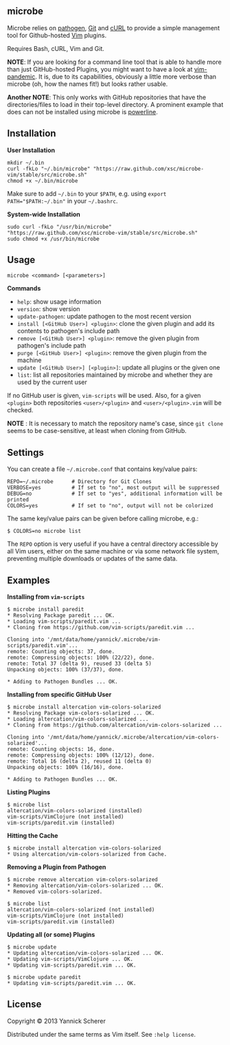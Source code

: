## microbe

Microbe relies on [pathogen](https://github.com/tpope/vim-pathogen), [Git](http://git-scm.com) 
and [cURL](http://curl.haxx.se/) to provide a simple management tool for Github-hosted 
[Vim](http://www.vim.org) plugins.

Requires Bash, cURL, Vim and Git.

__NOTE__: If you are looking for a command line tool that is able to handle more than just GitHub-hosted
Plugins, you might want to have a look at [vim-pandemic](https://github.com/jwcxz/vim-pandemic). It is,
due to its capabilities, obviously a little more verbose than microbe (oh, how the names fit!) but looks 
rather usable.

__Another NOTE__: This only works with GitHub repositories that have the directories/files to load in their
top-level directory. A prominent example that does can not be installed using microbe is
[powerline](https://github.com/Lokaltok/powerline).

## Installation

__User Installation__

```
mkdir ~/.bin
curl -fkLo "~/.bin/microbe" "https://raw.github.com/xsc/microbe-vim/stable/src/microbe.sh" 
chmod +x ~/.bin/microbe
```

Make sure to add `~/.bin` to your `$PATH`, e.g. using `export PATH="$PATH:~/.bin"` in your
`~/.bashrc`.

__System-wide Installation__

```
sudo curl -fkLo "/usr/bin/microbe" "https://raw.github.com/xsc/microbe-vim/stable/src/microbe.sh" 
sudo chmod +x /usr/bin/microbe
```

## Usage

```
microbe <command> [<parameters>]
```

__Commands__

- `help`: show usage information
- `version`: show version
- `update-pathogen`: update pathogen to the most recent version
- `install [<GitHub User>] <plugin>`: clone the given plugin and add its contents to pathogen's include path
- `remove [<GitHub User>] <plugin>`: remove the given plugin from pathogen's include path
- `purge [<GitHub User>] <plugin>`: remove the given plugin from the machine
- `update [<GitHub User>] [<plugin>]`: update all plugins or the given one
- `list`: list all repositories maintained by microbe and whether they are used by the current user

If no GitHub user is given, `vim-scripts` will be used. Also, for a given `<plugin>` both repositories 
`<user>/<plugin>` and `<user>/<plugin>.vim` will be checked. 

__NOTE__ : It is necessary to match the repository name's case, since `git clone` seems to be case-sensitive, at
least when cloning from GitHub.

## Settings

You can create a file `~/.microbe.conf` that contains key/value pairs:

```
REPO=~/.microbe      # Directory for Git Clones
VERBOSE=yes          # If set to "no", most output will be suppressed
DEBUG=no             # If set to "yes", additional information will be printed
COLORS=yes           # If set to "no", output will not be colorized
```

The same key/value pairs can be given before calling microbe, e.g.:

```
$ COLORS=no microbe list
```

The `REPO` option is very useful if you have a central directory accessible by all
Vim users, either on the same machine or via some network file system, preventing
multiple downloads or updates of the same data. 

## Examples

__Installing from `vim-scripts`__

```
$ microbe install paredit
* Resolving Package paredit ... OK.
* Loading vim-scripts/paredit.vim ...
* Cloning from https://github.com/vim-scripts/paredit.vim ...

Cloning into '/mnt/data/home/yannick/.microbe/vim-scripts/paredit.vim'...
remote: Counting objects: 37, done.
remote: Compressing objects: 100% (22/22), done.
remote: Total 37 (delta 9), reused 33 (delta 5)
Unpacking objects: 100% (37/37), done.

* Adding to Pathogen Bundles ... OK.
```

__Installing from specific GitHub User__

```
$ microbe install altercation vim-colors-solarized
* Resolving Package vim-colors-solarized ... OK.
* Loading altercation/vim-colors-solarized ...
* Cloning from https://github.com/altercation/vim-colors-solarized ...

Cloning into '/mnt/data/home/yannick/.microbe/altercation/vim-colors-solarized'...
remote: Counting objects: 16, done.
remote: Compressing objects: 100% (12/12), done.
remote: Total 16 (delta 2), reused 11 (delta 0)
Unpacking objects: 100% (16/16), done.

* Adding to Pathogen Bundles ... OK.
```

__Listing Plugins__

```
$ microbe list
altercation/vim-colors-solarized (installed)
vim-scripts/VimClojure (not installed)
vim-scripts/paredit.vim (installed)
```

__Hitting the Cache__

```
$ microbe install altercation vim-colors-solarized
* Using altercation/vim-colors-solarized from Cache.
```

__Removing a Plugin from Pathogen__

```
$ microbe remove altercation vim-colors-solarized
* Removing altercation/vim-colors-solarized ... OK.
* Removed vim-colors-solarized.

$ microbe list
altercation/vim-colors-solarized (not installed)
vim-scripts/VimClojure (not installed)
vim-scripts/paredit.vim (installed)
```

__Updating all (or some) Plugins__

```
$ microbe update
* Updating altercation/vim-colors-solarized ... OK.
* Updating vim-scripts/VimClojure ... OK.
* Updating vim-scripts/paredit.vim ... OK.

$ microbe update paredit
* Updating vim-scripts/paredit.vim ... OK.
```

## License

Copyright &copy; 2013 Yannick Scherer

Distributed under the same terms as Vim itself. See `:help license`.

